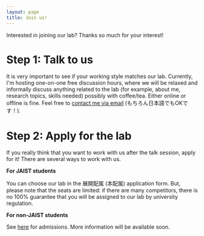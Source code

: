 ```yaml
---
layout: page
title: Join us!
---
```


Interested in joining our lab? Thanks so much for your interest!


# Step 1: Talk to us

It is very important to see if your working style matches our lab.
Currently, I'm hosting one-on-one free discussion hours, where we will be relaxed and informally discuss anything related to the lab (for example, about me, research topics, skills needed) possibly with coffee/tea.
Either online or offline is fine.
Feel free to [contact me via email](https://rebelsnlu-jaist.github.io/contact.html) (もちろん日本語でもOKです！).


# Step 2: Apply for the lab

If you really think that you want to work with us after the talk session, apply for it! There are several ways to work with us.


**For JAIST students**

You can choose our lab in the 展開配属 (本配属) application form.
But, please note that the seats are limited: if there are many competitors, there is no 100% guarantee that you will be assigned to our lab by university regulation.

**For non-JAIST students**

See [here](https://www.jaist.ac.jp/english/admissions/) for admissions.
More information will be available soon.
